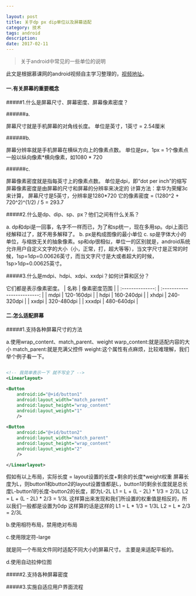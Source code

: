 ```yaml
---

layout: post
title: 关于dp px dip单位以及屏幕适配
category: 技术
tags: android
description:
date: 2017-02-11
---
```


>关于android中常见的一些单位的说明
 
此文是根据慕课网的android视频自主学习整理的，[视频地址](http://www.imooc.com/learn/484)。

#### 一.有关屏幕的重要概念

#####1.什么是屏幕尺寸、屏幕密度、屏幕像素密度？

######a. 

屏幕尺寸就是手机屏幕的对角线长度。
单位是英寸，1英寸 = 2.54厘米

######b. 

屏幕分辨率就是手机屏幕在横纵方向上的像素点数。
单位是px，1px = 1个像素点
一般以纵向像素*横向像素，如1080 * 720

######c.

屏幕像素密度就是指每英寸上的像素点数。
单位是dpi，即“dot per inch”的缩写
屏幕像素密度是由屏幕的尺寸和屏幕的分辨率来决定的
计算方法：拿华为荣耀3c来计算， 屏幕尺寸是5英寸，分辨率是1280*720
它的像素密度 = (1280^2 + 720^2)^(1/2) / 5 = 293.7

#####2.什么是dp、dip、sp、px？他们之间有什么关系？

a. dp和dpi是一回事，名字不一样而已，为了和sp统一，现在多用sp。dpi上面已经解释过了，就不用多解释了。
b. px是构成图像的最小单位
c. sp是字体大小的单位，与缩放无关的抽象像素。sp和dp很相似，单位一的区别就是，android系统允许用户自定义文字的大小（小，正常，打，超大等等），当文字尺寸是正常的时候，1sp=1dp=0.00626英寸，而当文字尺寸是大或者超大的时候，1sp>1dp=0.00625英寸。

#####3.什么是mdpi、hdpi、xdpi、xxdpi？如何计算和区分？

它们都是表示像素密度。
| 名称 | 像素密度范围 |
| :--------------: | :-------------------------: |
| mdpi | 120-160dpi |
| hdpi | 160-240dpi |
| xhdpi | 240-320dpi |
| xxdpi | 320-480dpi |
| xxxdpi | 480-640dpi |

#### 二.怎么适配屏幕

#####1.支持各种屏幕尺寸的方法

a.使用wrap_content、match_parent、weight 
warp_content:就是适配内容的大小
match_parent:就是充满父控件
weight:这个属性有点麻烦，比较难理解，我们举个例子看一下。

```xml

<!-- 我简单表示一下 就不写全了 -->
<Linearlayout>

<Button 
    android:id="@+id/button1"
    android:layout_width="match_parent"
    android:layout_height="wrap_content"
    android:layout_weight="1"
    />
    
<Button 
    android:id="@+id/button2"
    android:layout_width="match_parent"
    android:layout_height="wrap_content"
    android:layout_weight="2"
    />

</Linearlayout>

```

假如有以上布局，实际长度 = layout设置的长度+剩余的长度*weight权重
屏幕长度为L，则button1和button2的layout设置值都是L，button1的剩余长度就是总长度L-button1的长度-button2的长度，即为L-2L
L1 = L + (L - 2L) * 1/3 = 2/3L
L2 = L + (L - 2L) * 2/3 = 1/3L
这样算出来发现和我们所设置的权重值是相反的，所以我们一般都是设置为0dp
这样算的话是这样的
L1 = L * 1/3 = 1/3L
L2 = L * 2/3 = 2/3L

b.使用相符布局，禁用绝对布局

c.使用限定符-large

就是同一个布局文件同时适配不同大小的屏幕尺寸。
主要是来适配平板的。

d.使用自动拉伸位图

#####2.支持各种屏幕密度

#####3.实施自适应用户界面流程





